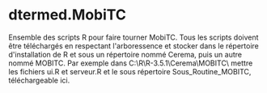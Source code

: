 # dtermed.MobiTC

Ensemble des scripts R pour faire tourner MobiTC.
Tous les scripts doivent être téléchargés en respectant l'arboressence et stocker dans le répertoire d'installation de R et sous un répertoire nommé Cerema, puis un autre nommé MOBITC.
Par exemple dans C:\R\R-3.5.1\Cerema\MOBITC\ mettre les fichiers ui.R et serveur.R et le sous répertoire Sous_Routine_MOBITC, téléchargeable ici.
